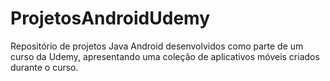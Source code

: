 # ProjetosAndroidUdemy
Repositório de projetos Java Android desenvolvidos como parte de um curso da Udemy, apresentando uma coleção de aplicativos móveis criados durante o curso. 
